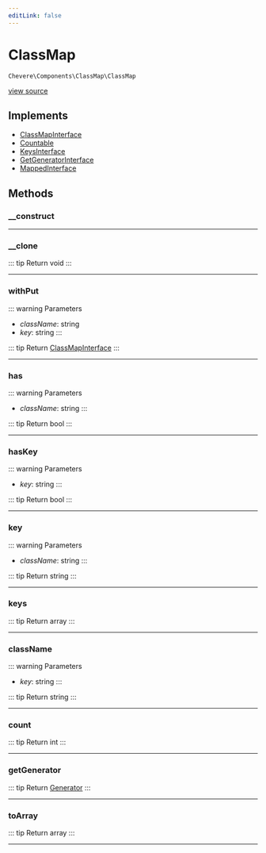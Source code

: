 ```yaml
---
editLink: false
---
```


# ClassMap

`Chevere\Components\ClassMap\ClassMap`

[view source](https://github.com/chevere/chevere/blob/main/src/Chevere/Components/ClassMap/ClassMap.php)

## Implements

- [ClassMapInterface](../../Interfaces/ClassMap/ClassMapInterface.md)
- [Countable](https://www.php.net/manual/class.countable)
- [KeysInterface](../../Interfaces/DataStructure/KeysInterface.md)
- [GetGeneratorInterface](../../Interfaces/DataStructure/GetGeneratorInterface.md)
- [MappedInterface](../../Interfaces/DataStructure/MappedInterface.md)

## Methods

### __construct

---

### __clone

::: tip Return
void
:::

---

### withPut

::: warning Parameters
- *className*: string
- *key*: string
:::

::: tip Return
[ClassMapInterface](../../Interfaces/ClassMap/ClassMapInterface.md)
:::

---

### has

::: warning Parameters
- *className*: string
:::

::: tip Return
bool
:::

---

### hasKey

::: warning Parameters
- *key*: string
:::

::: tip Return
bool
:::

---

### key

::: warning Parameters
- *className*: string
:::

::: tip Return
string
:::

---

### keys

::: tip Return
array
:::

---

### className

::: warning Parameters
- *key*: string
:::

::: tip Return
string
:::

---

### count

::: tip Return
int
:::

---

### getGenerator

::: tip Return
[Generator](https://www.php.net/manual/class.generator)
:::

---

### toArray

::: tip Return
array
:::

---
